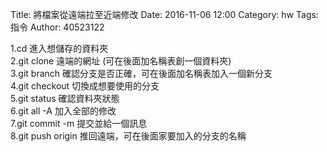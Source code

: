 Title: 將檔案從遠端拉至近端修改
Date: 2016-11-06 12:00
Category: hw
Tags: 指令
Author: 40523122


<!-- PELICAN_END_SUMMARY -->
1.cd 進入想儲存的資料夾
<br/>
2.git clone 遠端的網址 (可在後面加名稱表創一個資料夾)
<br/>
3.git branch 確認分支是否正確，可在後面加名稱表加入一個新分支
<br/>
4.git checkout 切換成想要使用的分支
<br/>
5.git status 確認資料夾狀態
<br/>
6.git all -A 加入全部的修改
<br/>
7.git commit -m 提交並給一個訊息
<br/>
8.git push origin 推回遠端，可在後面家要加入的分支的名稱